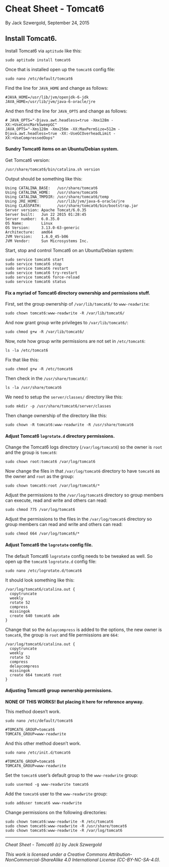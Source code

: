 # Cheat Sheet - Tomcat6

By Jack Szwergold, September 24, 2015

## Install Tomcat6.

Install Tomcat6 via `aptitude` like this:

    sudo aptitude install tomcat6

Once that is installed open up the `tomcat6` config file:

    sudo nano /etc/default/tomcat6

Find the line for `JAVA_HOME` and change as follows:

	#JAVA_HOME=/usr/lib/jvm/openjdk-6-jdk
	JAVA_HOME=/usr/lib/jvm/java-6-oracle/jre

And then find the line for `JAVA_OPTS` and change as follows:

	# JAVA_OPTS="-Djava.awt.headless=true -Xmx128m -XX:+UseConcMarkSweepGC"
	JAVA_OPTS="-Xms128m -Xmx256m -XX:MaxPermSize=512m -Djava.awt.headless=true -XX:-UseGCOverheadLimit -XX:+UseCompressedOops"

#### Sundry Tomcat6 items on an Ubuntu/Debian system.

Get Tomcat6 version:

	/usr/share/tomcat6/bin/catalina.sh version

Output should be something like this:

	Using CATALINA_BASE:   /usr/share/tomcat6
	Using CATALINA_HOME:   /usr/share/tomcat6
	Using CATALINA_TMPDIR: /usr/share/tomcat6/temp
	Using JRE_HOME:        /usr/lib/jvm/java-6-oracle/jre
	Using CLASSPATH:       /usr/share/tomcat6/bin/bootstrap.jar
	Server version: Apache Tomcat/6.0.35
	Server built:   Jun 22 2015 01:28:45
	Server number:  6.0.35.0
	OS Name:        Linux
	OS Version:     3.13.0-63-generic
	Architecture:   amd64
	JVM Version:    1.6.0_45-b06
	JVM Vendor:     Sun Microsystems Inc.

Start, stop and control Tomcat6 on an Ubuntu/Debian system:

	sudo service tomcat6 start
	sudo service tomcat6 stop
	sudo service tomcat6 restart
	sudo service tomcat6 try-restart
	sudo service tomcat6 force-reload
	sudo service tomcat6 status

#### Fix a myriad of Tomcat6 directory ownership and permissions stuff.

First, set the group ownership of `/var/lib/tomcat6/` to `www-readwrite`:

	sudo chown tomcat6:www-readwrite -R /var/lib/tomcat6/

And now grant group write privileges to `/var/lib/tomcat6/`:

	sudo chmod g+w -R /var/lib/tomcat6/

Now, note how group write permissions are not set in `/etc/tomcat6`:

    ls -la /etc/tomcat6

Fix that like this:

    sudo chmod g+w -R /etc/tomcat6

Then check in the `/usr/share/tomcat6/`:

    ls -la /usr/share/tomcat6

We need to setup the `server/classes/` directory like this:

    sudo mkdir -p /usr/share/tomcat6/server/classes

Then change ownership of the directory like this:

    sudo chown -R tomcat6:www-readwrite -R /usr/share/tomcat6

#### Adjust Tomcat6 `logrotate.d` directory permissions.

Change the Tomcat6 logs directory (`/var/log/tomcat6`) so the owner is `root` and the group is `tomcat6`:

	sudo chown root:tomcat6 /var/log/tomcat6

Now change the files in that `/var/log/tomcat6` directory to have `tomcat6` as the owner and `root` as the group:
	
	sudo chown tomcat6:root /var/log/tomcat6/*

Adjust the permissions to the `/var/log/tomcat6` directory so group members can execute, read and write and others can read:

	sudo chmod 775 /var/log/tomcat6
	
Adjust the permissions to the files in the `/var/log/tomcat6` directory so group members can read and write and others can read:

	sudo chmod 664 /var/log/tomcat6/*

#### Adjust Tomcat6 the `logrotate` config file.

The default Tomcat6 `logrotate` config needs to be tweaked as well. So open up the `tomcat6` `logrotate.d` config file:

    sudo nano /etc/logrotate.d/tomcat6

It should look something like this:

	/var/log/tomcat6/catalina.out {
	  copytruncate
	  weekly
	  rotate 52
	  compress
	  missingok
	  create 640 tomcat6 adm
	}

Change that so the `delaycompress` is added to the options, the new owner is `tomcat6`, the group is `root` and file permissions are `664`:

	/var/log/tomcat6/catalina.out {
	  copytruncate
	  weekly
	  rotate 52
	  compress
	  delaycompress
	  missingok
	  create 664 tomcat6 root
	}

#### Adjusting Tomcat6 group ownership permissions.

**NONE OF THIS WORKS! But placing it here for reference anyway.**

This method doesn’t work.

    sudo nano /etc/default/tomcat6

	#TOMCAT6_GROUP=tomcat6
	TOMCAT6_GROUP=www-readwrite

And this other method doesn’t work.

    sudo nano /etc/init.d/tomcat6

	#TOMCAT6_GROUP=tomcat6
	TOMCAT6_GROUP=www-readwrite

Set the `tomcat6` user’s default group to the `www-readwrite` group:

	sudo usermod -g www-readwrite tomcat6

Add the `tomcat6` user to the `www-readwrite` group:

    sudo adduser tomcat6 www-readwrite

Change permissions on the following directories:

	sudo chown tomcat6:www-readwrite -R /etc/tomcat6
	sudo chown tomcat6:www-readwrite -R /usr/share/tomcat6
	sudo chown tomcat6:www-readwrite -R /var/log/tomcat6

***

*Cheat Sheet - Tomcat6 (c) by Jack Szwergold*

*This work is licensed under a Creative Commons Attribution-NonCommercial-ShareAlike 4.0 International License (CC-BY-NC-SA-4.0).*